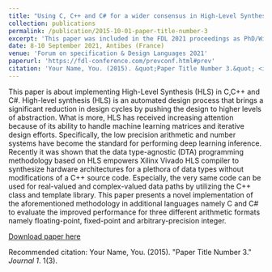 ```yaml
---
title: "Using C, C++ and C# for a wider consensus in High-Level Synthesis Compilers"
collection: publications
permalink: /publication/2015-10-01-paper-title-number-3
excerpt: 'This paper was included in the FDL 2021 proceedings as PhD/WiP'
date: 8-10 September 2021, Antibes (France)
venue: 'Forum on specification & Design Languages 2021'
paperurl: 'https://fdl-conference.com/prevconf.html#prev'
citation: 'Your Name, You. (2015). &quot;Paper Title Number 3.&quot; <i>Journal 1</i>. 1(3).'
---
```

This paper is about implementing High-Level Synthesis (HLS) in C,C++ and C#. High-level synthesis (HLS) is an automated design process that brings a significant reduction in design cycles by pushing the design to higher levels of abstraction. What is more, HLS has received increasing attention because of its ability to handle machine learning matrices and iterative design efforts. Specifically, the low precision arithmetic and number systems have become the standard for performing deep learning inference. Recently it was shown that the data type-agnostic (DTA) programming methodology based on HLS empowers
Xilinx Vivado HLS compiler to synthesize hardware architectures for a plethora of data types without modifications of a C++ source code. Especially, the very same code can be used for real-valued and complex-valued data paths by utilizing the C++ class and template library. This paper presents a novel implementation of the aforementioned methodology in additional languages namely C and C# to evaluate the improved performance for three different arithmetic formats namely floating-point, fixed-point and arbitrary-precision integer.

[Download paper here](https://babarzkhan.github.io/files/paper3.pdf)

Recommended citation: Your Name, You. (2015). "Paper Title Number 3." <i>Journal 1</i>. 1(3).